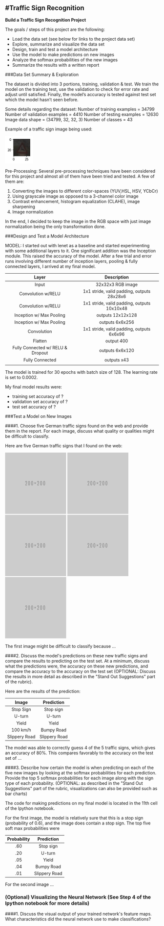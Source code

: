 #**Traffic Sign Recognition** 
---

**Build a Traffic Sign Recognition Project**

The goals / steps of this project are the following:
* Load the data set (see below for links to the project data set)
* Explore, summarize and visualize the data set
* Design, train and test a model architecture
* Use the model to make predictions on new images
* Analyze the softmax probabilities of the new images
* Summarize the results with a written report


[//]: # (Image References)

[image1]: ./examples/visualization.jpg "Visualization"
[image2]: ./examples/grayscale.jpg "Grayscaling"
[image3]: ./examples/random_noise.jpg "Random Noise"
[image4]: ./examples/placeholder.png "Traffic Sign 1"
[image5]: ./examples/placeholder.png "Traffic Sign 2"
[image6]: ./examples/placeholder.png "Traffic Sign 3"
[image7]: ./examples/placeholder.png "Traffic Sign 4"
[image8]: ./examples/placeholder.png "Traffic Sign 5"
[image9]: ./index.png "Data 1"

###Data Set Summary & Exploration

The dataset is divided into 3 portions, training, validation & test. We train the model on the training test, use the validation to check for error rate and adjust until satisfied. Finally, the model’s accuracy is tested against test set which the model hasn’t seen before.

Some details regarding the dataset:
Number of training examples = 34799
Number of validation examples = 4410
Number of testing examples = 12630
Image data shape = (34799, 32, 32, 3)
Number of classes = 43

Example of a traffic sign image being used:

![alt text][image9]


Pre-Processing:
Several pre-processing techniques have been considered for this project and almost all of them have been tried and tested. A few of them are:
1.	Converting the images to different color-spaces (YUV,HSL, HSV, YCbCr)
2.	Using grayscale image as opposed to a 3-channel color image
3.	Contrast enhancement, histogram equalization (CLAHE), image sharpening
4.	Image normalization

In the end, I decided to keep the image in the RGB space with just image normalization being the only transformation done.


###Design and Test a Model Architecture

MODEL:
I started out with lenet as a baseline and started experimenting with some additional layers to it. One significant addition was the Inception module. This raised the accuracy of the model. After a few trial and error runs involving different number of inception layers, pooling & fully connected layers, I arrived at my final model.


| Layer         		|     Description	        					| 
|:---------------------:|:---------------------------------------------:| 
| Input         		| 32x32x3 RGB image   							| 
| Convolution w/RELU     	| 1x1 stride, valid padding, outputs 28x28x6 	|
| Convolution w/RELU					|		1x1 stride, valid padding, outputs 10x10x48										|
| Inception w/ Max Pooling		      	| outputs 12x12x128 				|
| Inception w/ Max Pooling		    | outputs 6x6x256      									|
| Convolution					|		1x1 stride, valid padding, outputs 6x6x96									|
| Flatten		| output 400        									|
| Fully Connected w/ RELU & Dropout				| outputs 6x6x120        									|
|	Fully Connected						|outputs x43												|
|						|												|
 
The model is trained for 30 epochs with batch size of 128. The learning rate is set to 0.0002.


My final model results were:
* training set accuracy of ?
* validation set accuracy of ? 
* test set accuracy of ?


###Test a Model on New Images

####1. Choose five German traffic signs found on the web and provide them in the report. For each image, discuss what quality or qualities might be difficult to classify.

Here are five German traffic signs that I found on the web:

![alt text][image4] ![alt text][image5] ![alt text][image6] 
![alt text][image7] ![alt text][image8]

The first image might be difficult to classify because ...

####2. Discuss the model's predictions on these new traffic signs and compare the results to predicting on the test set. At a minimum, discuss what the predictions were, the accuracy on these new predictions, and compare the accuracy to the accuracy on the test set (OPTIONAL: Discuss the results in more detail as described in the "Stand Out Suggestions" part of the rubric).

Here are the results of the prediction:

| Image			        |     Prediction	        					| 
|:---------------------:|:---------------------------------------------:| 
| Stop Sign      		| Stop sign   									| 
| U-turn     			| U-turn 										|
| Yield					| Yield											|
| 100 km/h	      		| Bumpy Road					 				|
| Slippery Road			| Slippery Road      							|


The model was able to correctly guess 4 of the 5 traffic signs, which gives an accuracy of 80%. This compares favorably to the accuracy on the test set of ...

####3. Describe how certain the model is when predicting on each of the five new images by looking at the softmax probabilities for each prediction. Provide the top 5 softmax probabilities for each image along with the sign type of each probability. (OPTIONAL: as described in the "Stand Out Suggestions" part of the rubric, visualizations can also be provided such as bar charts)

The code for making predictions on my final model is located in the 11th cell of the Ipython notebook.

For the first image, the model is relatively sure that this is a stop sign (probability of 0.6), and the image does contain a stop sign. The top five soft max probabilities were

| Probability         	|     Prediction	        					| 
|:---------------------:|:---------------------------------------------:| 
| .60         			| Stop sign   									| 
| .20     				| U-turn 										|
| .05					| Yield											|
| .04	      			| Bumpy Road					 				|
| .01				    | Slippery Road      							|


For the second image ... 

### (Optional) Visualizing the Neural Network (See Step 4 of the Ipython notebook for more details)
####1. Discuss the visual output of your trained network's feature maps. What characteristics did the neural network use to make classifications?


